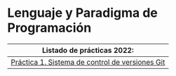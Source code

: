 # Lenguaje y Paradigma de Programación

| **Listado de prácticas 2022:** |
| --- |
| [Práctica 1. Sistema de control de versiones Git](https://github.com/alu0101128894/LPP/tree/main/202/p01) |